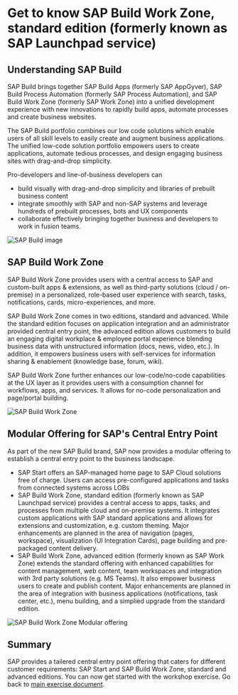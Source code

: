 # Get to know SAP Build Work Zone, standard edition (formerly known as SAP Launchpad service)


## Understanding SAP Build

SAP Build brings together SAP Build Apps (formerly SAP AppGyver), SAP Build Process Automation (formerly SAP Process Automation), and SAP Build Work Zone (formerly SAP Work Zone) into a unified development experience with new innovations to rapidly build apps, automate processes and create business websites.

The SAP Build portfolio combines our low code solutions which enable users of all skill levels to easily create and augment business applications. The unified low-code solution portfolio empowers users to create applications, automate tedious processes, and design engaging business sites with drag-and-drop simplicity.

Pro-developers and line-of-business developers can 
- build visually with drag-and-drop simplicity and libraries of prebuilt business content
- integrate smoothly with SAP and non-SAP systems and leverage hundreds of prebuilt processes, bots and UX components
- collaborate effectively bringing together business and developers to work in fusion teams.

![SAP Build image](/images/sap-build.png)

## SAP Build Work Zone

SAP Build Work Zone provides users with a central access to SAP and custom-built apps & extensions, as well as third-party solutions (cloud / on-premise) in a personalized, role-based user experience with search, tasks, notifications, cards, micro-experiences, and more. 

SAP Build Work Zone comes in two editions, standard and advanced. While the standard edition focuses on application integration and an administrator provided central entry point, the advanced edition allows customers to build an engaging digital workplace & employee portal experience blending business data with unstructured information (docs, news, video, etc.). In addition, it empowers business users with self-services for information sharing & enablement (knowledge base, forum, wiki).

SAP Build Work Zone further enhances our low-code/no-code capabilities at the UX layer as it provides users with a consumption channel for workflows, apps, and services. It allows for no-code personalization and page/portal building.

![SAP Build Work Zone](/images/sap-build-work-zone.png)

## Modular Offering for SAP's Central Entry Point

As part of the new SAP Build brand, SAP now provides a modular offering to establish a central entry point to the business landscape.

- SAP Start offers an SAP-managed home page to SAP Cloud solutions free of charge. Users can access pre-configured applications and tasks from connected systems across LOBs
- SAP Build Work Zone, standard edition (formerly known as SAP Launchpad service) provides a central access to apps, tasks, and processes from multiple cloud and on-premise systems. It integrates custom applications with SAP standard applications and allows for extensions and customization, e.g. custom theming. Major enhancements are planned in the area of navigation (pages, workspace), visualization (UI Integration Cards), page building and pre-packaged content delivery.
- SAP Build Work Zone, advanced edition (formerly known as SAP Work Zone) extends the standard offering with enhanced capabilities for content management, web content, team workspaces and integration with 3rd party solutions (e.g. MS Teams). It also empower business users to create and publish content. Major enhancements are planned in the area of integration with business applications (notifications, task center, etc.), menu building, and a simplied upgrade from the standard edition.

![SAP Build Work Zone Modular offering](/images/modular-offering.png)

## Summary

SAP provides a tailered central entry point offering that caters for different customer requirements: SAP Start and SAP Build Work Zone, standard and advanced editions. You can now get started with the workshop exercise. 
Go back to [main exercise document](../README.md).
